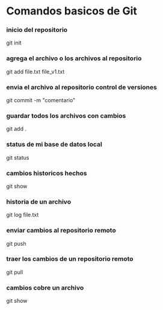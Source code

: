 # Comandos basicos de Git

### inicio del repositorio
git init 

### agrega el archivo o los archivos al repositorio 
git add file.txt file_v1.txt

### envia el archivo al repositorio control de versiones 
git commit -m "comentario"

### guardar todos los archivos con cambios
git add .

### status de mi base de datos local 
git status 

### cambios historicos hechos 
git show

### historia de un archivo 
git log file.txt 

### enviar cambios al repositorio remoto 
git push 

### traer los cambios de un repositorio remoto 
git pull

### cambios cobre un archivo 
git show
